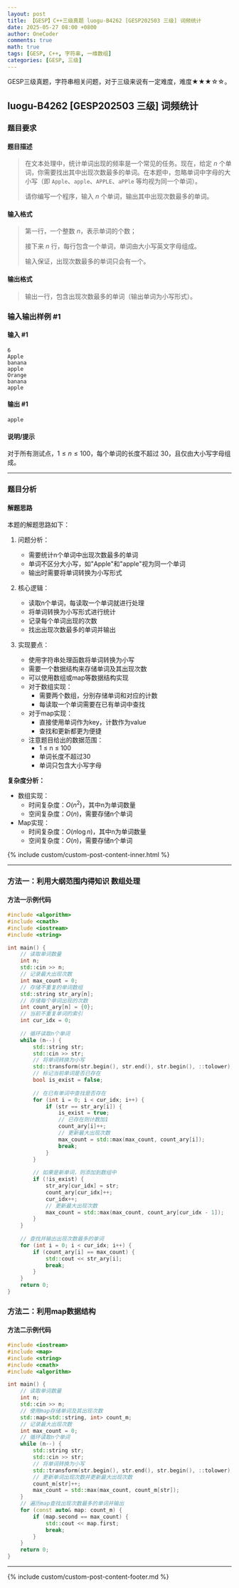 ```yaml
---
layout: post
title: 【GESP】C++三级真题 luogu-B4262 [GESP202503 三级] 词频统计
date: 2025-05-27 08:00 +0800
author: OneCoder
comments: true
math: true
tags: [GESP, C++, 字符串, 一维数组]
categories: [GESP, 三级]
---
```

GESP三级真题，字符串相关问题，对于三级来说有一定难度，难度★★★☆☆。

<!--more-->

## luogu-B4262 [GESP202503 三级] 词频统计

### 题目要求

#### 题目描述

>在文本处理中，统计单词出现的频率是一个常见的任务。现在，给定 $n$ 个单词，你需要找出其中出现次数最多的单词。在本题中，忽略单词中字母的大小写（即 `Apple`、`apple`、`APPLE`、`aPPle` 等均视为同一个单词）。
>
>请你编写一个程序，输入 $n$ 个单词，输出其中出现次数最多的单词。

#### 输入格式

>第一行，一个整数 $n$，表示单词的个数；
>
>接下来 $n$ 行，每行包含一个单词，单词由大小写英文字母组成。
>
>输入保证，出现次数最多的单词只会有一个。

#### 输出格式

>输出一行，包含出现次数最多的单词（输出单词为小写形式）。

### 输入输出样例 #1

#### 输入 #1

```console
6
Apple
banana
apple
Orange
banana
apple
```

#### 输出 #1

```console
apple
```

#### 说明/提示

对于所有测试点，$1\leq n\leq 100$，每个单词的长度不超过 $30$，且仅由大小写字母组成。

---

### 题目分析

#### 解题思路

本题的解题思路如下：

1. 问题分析：
   - 需要统计n个单词中出现次数最多的单词
   - 单词不区分大小写，如"Apple"和"apple"视为同一个单词
   - 输出时需要将单词转换为小写形式

2. 核心逻辑：
   - 读取n个单词，每读取一个单词就进行处理
   - 将单词转换为小写形式进行统计
   - 记录每个单词出现的次数
   - 找出出现次数最多的单词并输出

3. 实现要点：
   - 使用字符串处理函数将单词转换为小写
   - 需要一个数据结构来存储单词及其出现次数
   - 可以使用数组或map等数据结构实现
   - 对于数组实现：
     - 需要两个数组，分别存储单词和对应的计数
     - 每读取一个单词需要在已有单词中查找
   - 对于map实现：
     - 直接使用单词作为key，计数作为value
     - 查找和更新都更为便捷
   - 注意题目给出的数据范围：
     - 1 ≤ n ≤ 100
     - 单词长度不超过30
     - 单词只包含大小写字母

**复杂度分析：**

- 数组实现：
  - 时间复杂度：$O(n^2)$，其中n为单词数量
  - 空间复杂度：$O(n)$，需要存储n个单词
- Map实现：
  - 时间复杂度：$O(n\log n)$，其中n为单词数量
  - 空间复杂度：$O(n)$，需要存储n个单词

{% include custom/custom-post-content-inner.html %}

---

### 方法一：利用大纲范围内得知识 数组处理

#### 方法一示例代码

```cpp
#include <algorithm>
#include <cmath>
#include <iostream>
#include <string>

int main() {
    // 读取单词数量
    int n;
    std::cin >> n;
    // 记录最大出现次数
    int max_count = 0;
    // 存储不重复的单词数组
    std::string str_ary[n];
    // 存储每个单词出现的次数
    int count_ary[n] = {0};
    // 当前不重复单词的索引
    int cur_idx = 0;
    
    // 循环读取n个单词
    while (n--) {
        std::string str;
        std::cin >> str;
        // 将单词转换为小写
        std::transform(str.begin(), str.end(), str.begin(), ::tolower);
        // 标记当前单词是否已存在
        bool is_exist = false;
        
        // 在已有单词中查找是否存在
        for (int i = 0; i < cur_idx; i++) {
            if (str == str_ary[i]) {
                is_exist = true;
                // 已存在则计数加1
                count_ary[i]++;
                // 更新最大出现次数
                max_count = std::max(max_count, count_ary[i]);
                break;
            }
        }
        
        // 如果是新单词，则添加到数组中
        if (!is_exist) {
            str_ary[cur_idx] = str;
            count_ary[cur_idx]++;
            cur_idx++;
            // 更新最大出现次数
            max_count = std::max(max_count, count_ary[cur_idx - 1]);
        }
    }
    
    // 查找并输出出现次数最多的单词
    for (int i = 0; i < cur_idx; i++) {
        if (count_ary[i] == max_count) {
            std::cout << str_ary[i];
            break;
        }
    }
    return 0;
}
```

### 方法二：利用map数据结构

#### 方法二示例代码

```cpp
#include <iostream>
#include <map>
#include <string>
#include <cmath>
#include <algorithm>

int main() {
    // 读取单词数量
    int n;
    std::cin >> n;
    // 使用map存储单词及其出现次数
    std::map<std::string, int> count_m;
    // 记录最大出现次数
    int max_count = 0;
    // 循环读取n个单词
    while (n--) {
        std::string str;
        std::cin >> str;
        // 将单词转换为小写
        std::transform(str.begin(), str.end(), str.begin(), ::tolower);
        // 更新单词出现次数并更新最大出现次数
        count_m[str]++;
        max_count = std::max(max_count, count_m[str]);
    }
    // 遍历map查找出现次数最多的单词并输出
    for (const auto& map: count_m) {
        if (map.second == max_count) {
            std::cout << map.first;
            break;
        }
    }
    return 0;
}
```

---

{% include custom/custom-post-content-footer.md %}

